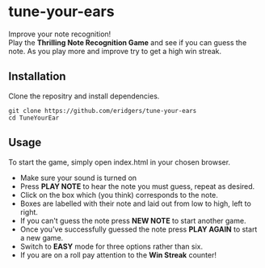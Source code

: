 # tune-your-ears
Improve your note recognition!\
Play the **Thrilling Note Recognition Game** and see if you can guess the note.
As you play more and improve try to get a high win streak.

## Installation
Clone the repositry and install dependencies.

```
git clone https://github.com/eridgers/tune-your-ears
cd TuneYourEar 
```
    
## Usage
To start the game, simply open index.html in your chosen browser.
    
* Make sure your sound is turned on
* Press **PLAY NOTE** to hear the note you must guess, repeat as desired.
* Click on the box which (you think) corresponds to the note.
* Boxes are labelled with their note and laid out from low to high, left to right.
* If you can't guess the note press **NEW NOTE** to start another game.
* Once you've successfully guessed the note press **PLAY AGAIN** to start a new game.
* Switch to **EASY** mode for three options rather than six.
* If you are on a roll pay attention to the **Win Streak** counter!
